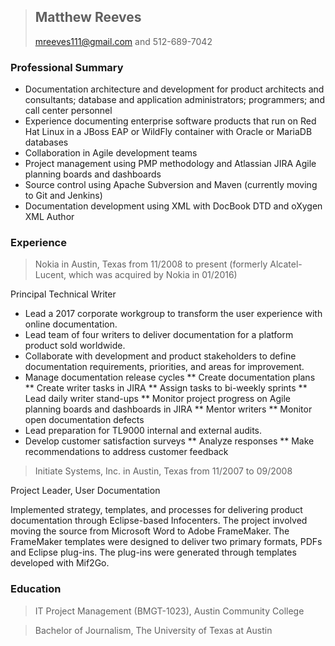 > ## **Matthew Reeves**
> mreeves111@gmail.com and 512-689-7042

### Professional Summary
* Documentation architecture and development for product architects and consultants; database and application administrators; programmers; and call center personnel
* Experience documenting enterprise software products that run on Red Hat Linux in a JBoss EAP or WildFly container with Oracle or MariaDB databases
* Collaboration in Agile development teams
* Project management using PMP methodology and Atlassian JIRA Agile planning boards and dashboards
* Source control using Apache Subversion and Maven (currently moving to Git and Jenkins)
* Documentation development using XML with DocBook DTD and oXygen XML Author

### Experience

> Nokia in Austin, Texas from 11/2008 to present (formerly Alcatel-Lucent, which was acquired by Nokia in 01/2016)

Principal Technical Writer

* Lead a 2017 corporate workgroup to transform the user experience with online documentation.
* Lead team of four writers to deliver documentation for a platform product sold worldwide. 
* Collaborate with development and product stakeholders to define documentation requirements, priorities, and areas for improvement.
* Manage documentation release cycles
** Create documentation plans
** Create writer tasks in JIRA
** Assign tasks to bi-weekly sprints
** Lead daily writer stand-ups
** Monitor project progress on Agile planning boards and dashboards in JIRA
** Mentor writers
** Monitor open documentation defects
* Lead preparation for TL9000 internal and external audits.
* Develop customer satisfaction surveys
** Analyze responses
** Make recommendations to address customer feedback

> Initiate Systems, Inc. in Austin, Texas from 11/2007 to 09/2008

Project Leader, User Documentation

Implemented strategy, templates, and processes for delivering product documentation through Eclipse-based Infocenters. The project involved moving the source from Microsoft Word to Adobe FrameMaker. The FrameMaker templates were designed to deliver two primary formats, PDFs and Eclipse plug-ins. The plug-ins were generated through templates developed with Mif2Go. 

### Education

> IT Project Management (BMGT-1023), Austin Community College

> Bachelor of Journalism, The University of Texas at Austin
